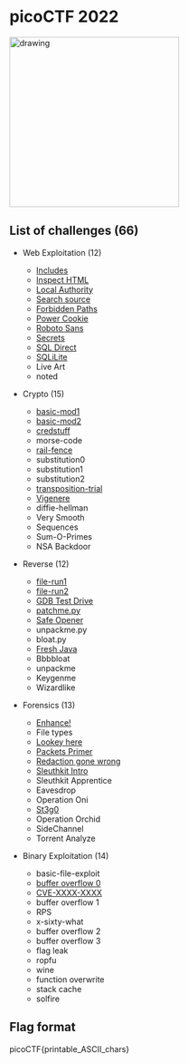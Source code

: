 # picoCTF 2022

<img src="https://play.picoctf.org/static/media/picoctf-logo-horizontal-white.17fdf0dcdef08dc3396a195b95e3bc29.svg" alt="drawing" width="300"/>

## List of challenges (66)
- Web Exploitation (12)
  - [Includes](./Web%20Exploitation/Includes/) 
  - [Inspect HTML](./Web%20Exploitation/Inspect%20HTML/) 
  - [Local Authority](./Web%20Exploitation/Local%20Authority)
  - [Search source](./Web%20Exploitation/Search%20source/) 
  - [Forbidden Paths](./Web%20Exploitation/Forbidden%20Paths/) 
  - [Power Cookie](./Web%20Exploitation/Power%20Cookie)
  - [Roboto Sans](./Web%20Exploitation/Roboto%20Sans/) 
  - [Secrets](./Web%20Exploitation/Secrets/) 
  - [SQL Direct](./Web%20Exploitation/SQL%20Direct)
  - [SQLiLite](./Web%20Exploitation/SQLiLite/)
  - Live Art 
  - noted
  
- Crypto (15)
  - [basic-mod1](./Crypto/basic-mod1/) 
  - [basic-mod2](./Crypto/basic-mod2/) 
  - [credstuff](./Crypto/credstuff/) 
  - morse-code 
  - [rail-fence](./Crypto/rail-fence/) 
  - substitution0
  - substitution1 
  - substitution2 
  - [transposition-trial](./Crypto/transposition-trial)
  - [Vigenere](./Crypto/Vigenere/) 
  - diffie-hellman 
  - Very Smooth
  - Sequences 
  - Sum-O-Primes 
  - NSA Backdoor
  
- Reverse (12)
  - [file-run1](./Reverse/file-run1/) 
  - [file-run2](./Reverse/file-run2/) 
  - [GDB Test Drive](./Reverse/GDB%20Test%20Drive)
  - [patchme.py](./Reverse/patchme.py/) 
  - [Safe Opener](./Reverse/Safe%20Opener/) 
  - unpackme.py
  - bloat.py 
  - [Fresh Java](./Reverse/Fresh%20Java/) 
  - Bbbbloat
  - unpackme 
  - Keygenme 
  - Wizardlike
  
- Forensics (13)
  - [Enhance!](./Forensics/Enhance!)
  - File types 
  - [Lookey here](./Forensics/Lookey%20%here)
  - [Packets Primer](./Forensics/Packets%20Primer) 
  - [Redaction gone wrong ](./Forensics/Redaction%20gone%20wrong)
  - [Sleuthkit Intro](Forensics/Sleuthkit%20Intro)
  - Sleuthkit Apprentice 
  - Eavesdrop 
  - Operation Oni
  - [St3g0](./Forensics/St3g0)
  - Operation Orchid 
  - SideChannel
  - Torrent Analyze
  
- Binary Exploitation (14)
  - basic-file-exploit 
  - [buffer overflow 0](./Binary%20Exploitation/buffer%20overflow%200/)
  - [CVE-XXXX-XXXX](./Binary%20Exploitation/CVE-XXXX-XXXX/)
  - buffer overflow 1
  - RPS 
  - x-sixty-what 
  - buffer overflow 2
  - buffer overflow 3 
  - flag leak 
  - ropfu
  - wine 
  - function overwrite 
  - stack cache
  - solfire

## Flag format
picoCTF{printable_ASCII_chars}
